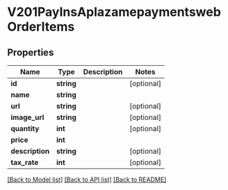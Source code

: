 # V201PayInsAplazamepaymentswebOrderItems

## Properties
Name | Type | Description | Notes
------------ | ------------- | ------------- | -------------
**id** | **string** |  | [optional] 
**name** | **string** |  | 
**url** | **string** |  | [optional] 
**image_url** | **string** |  | [optional] 
**quantity** | **int** |  | [optional] 
**price** | **int** |  | 
**description** | **string** |  | [optional] 
**tax_rate** | **int** |  | [optional] 

[[Back to Model list]](../README.md#documentation-for-models) [[Back to API list]](../README.md#documentation-for-api-endpoints) [[Back to README]](../README.md)


